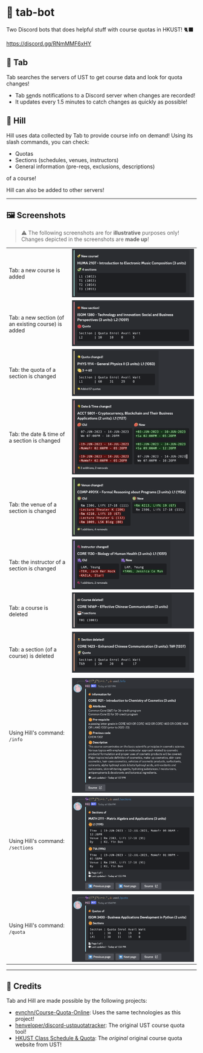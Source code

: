 # 🍄 tab-bot

Two Discord bots that does helpful stuff with course quotas in HKUST! 🐈‍⬛

https://discord.gg/RNmMMF6xHY


## 🥁 Tab
Tab searches the servers of UST to get course data and look for quota changes!

- Tab [se](https://youtu.be/FXsGCieXm1E)nds notifications to a Discord server when changes are recorded!
- It updates every 1.5 minutes to catch changes as quickly as possible!

## 🍦 Hill
Hill uses data collected by Tab to provide course info on demand! Using its slash commands, you can check:

- Quotas
- Sections (schedules, venues, instructors)
- General information (pre-reqs, exclusions, descriptions)

of a course!

Hill can also be added to other servers!

---

## 🖼️ Screenshots
> ⚠️ The following screenshots are for **illustrative** purposes only! Changes depicted in the screenshots are **made up**!

|||
| :---         | :---    |
| Tab: a new course is added | ![Tab sends a message when a new course is added](sample_screenshots/tab/new_course.png) |
| Tab: a new section (of an existing course) is added | ![Tab sends a message when a new section (of an existing course) is added](sample_screenshots/tab/new_section.png) |
| Tab: the quota of a section is changed | ![Tab sends a message when the quota of a section is changed](sample_screenshots/tab/quota_changed.png) |
| Tab: the date & time of a section is changed | ![Tab sends a message when the date and time of a section is changed](sample_screenshots/tab/time_changed.png) |
| Tab: the venue of a section is changed | ![Tab sends a message when the venue of a section is changed](sample_screenshots/tab/venue_changed.png) |
| Tab: the instructor of a section is changed | ![Tab sends a message when the instructor of a section is changed](sample_screenshots/tab/inst_changed.png) |
| Tab: a course is deleted | ![Tab sends a message when a course is deleted](sample_screenshots/tab/course_deleted.png) |
| Tab: a section (of a course) is deleted | ![Tab sends a message when a section (of a course) is deleted](sample_screenshots/tab/section_deleted.png) |
|||
| Using Hill's command: `/info` | ![Using Hill's command: `/info`](sample_screenshots/hill/info.png) |
| Using Hill's command: `/sections` | ![Using Hill's command: `/sections`](sample_screenshots/hill/sections.png) |
| Using Hill's command: `/quota` | ![Using Hill's command: `/quota`](sample_screenshots/hill/quota.png) |
---

## 🌟 Credits
Tab and Hill are made possible by the following projects:
- [evnchn/Course-Quota-Online](https://github.com/evnchn/Course-Quota-Online): Uses the same technologies as this project!
- [henveloper/discord-ustquotatracker](https://github.com/henveloper/discord-ustquotatracker): The original UST course quota tool!
- [HKUST Class Schedule & Quota](https://w5.ab.ust.hk/wcq/cgi-bin/): The *original* original course quota website from UST!